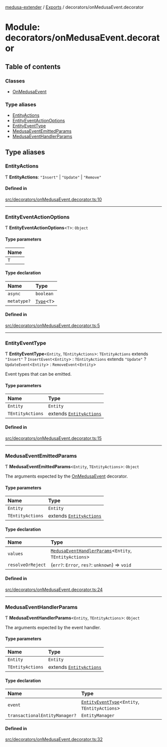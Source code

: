 [medusa-extender](../README.md) / [Exports](../modules.md) / decorators/onMedusaEvent.decorator

# Module: decorators/onMedusaEvent.decorator

## Table of contents

### Classes

- [OnMedusaEvent](../classes/decorators_onMedusaEvent_decorator.OnMedusaEvent.md)

### Type aliases

- [EntityActions](decorators_onMedusaEvent_decorator.md#entityactions)
- [EntityEventActionOptions](decorators_onMedusaEvent_decorator.md#entityeventactionoptions)
- [EntityEventType](decorators_onMedusaEvent_decorator.md#entityeventtype)
- [MedusaEventEmittedParams](decorators_onMedusaEvent_decorator.md#medusaeventemittedparams)
- [MedusaEventHandlerParams](decorators_onMedusaEvent_decorator.md#medusaeventhandlerparams)

## Type aliases

### EntityActions

Ƭ **EntityActions**: ``"Insert"`` \| ``"Update"`` \| ``"Remove"``

#### Defined in

[src/decorators/onMedusaEvent.decorator.ts:10](https://github.com/adrien2p/medusa-extender/blob/a0c2256/src/decorators/onMedusaEvent.decorator.ts#L10)

___

### EntityEventActionOptions

Ƭ **EntityEventActionOptions**<`T`\>: `Object`

#### Type parameters

| Name |
| :------ |
| `T` |

#### Type declaration

| Name | Type |
| :------ | :------ |
| `async` | `boolean` |
| `metatype?` | [`Type`](../interfaces/types.Type.md)<`T`\> |

#### Defined in

[src/decorators/onMedusaEvent.decorator.ts:5](https://github.com/adrien2p/medusa-extender/blob/a0c2256/src/decorators/onMedusaEvent.decorator.ts#L5)

___

### EntityEventType

Ƭ **EntityEventType**<`Entity`, `TEntityActions`\>: `TEntityActions` extends ``"Insert"`` ? `InsertEvent`<`Entity`\> : `TEntityActions` extends ``"Update"`` ? `UpdateEvent`<`Entity`\> : `RemoveEvent`<`Entity`\>

Event types that can be emitted.

#### Type parameters

| Name | Type |
| :------ | :------ |
| `Entity` | `Entity` |
| `TEntityActions` | extends [`EntityActions`](decorators_onMedusaEvent_decorator.md#entityactions) |

#### Defined in

[src/decorators/onMedusaEvent.decorator.ts:15](https://github.com/adrien2p/medusa-extender/blob/a0c2256/src/decorators/onMedusaEvent.decorator.ts#L15)

___

### MedusaEventEmittedParams

Ƭ **MedusaEventEmittedParams**<`Entity`, `TEntityActions`\>: `Object`

The arguments expected by the [OnMedusaEvent](../classes/decorators_onMedusaEvent_decorator.OnMedusaEvent.md) decorator.

#### Type parameters

| Name | Type |
| :------ | :------ |
| `Entity` | `Entity` |
| `TEntityActions` | extends [`EntityActions`](decorators_onMedusaEvent_decorator.md#entityactions) |

#### Type declaration

| Name | Type |
| :------ | :------ |
| `values` | [`MedusaEventHandlerParams`](decorators_onMedusaEvent_decorator.md#medusaeventhandlerparams)<`Entity`, `TEntityActions`\> |
| `resolveOrReject` | (`err?`: `Error`, `res?`: `unknown`) => `void` |

#### Defined in

[src/decorators/onMedusaEvent.decorator.ts:24](https://github.com/adrien2p/medusa-extender/blob/a0c2256/src/decorators/onMedusaEvent.decorator.ts#L24)

___

### MedusaEventHandlerParams

Ƭ **MedusaEventHandlerParams**<`Entity`, `TEntityActions`\>: `Object`

The arguments expected by the event handler.

#### Type parameters

| Name | Type |
| :------ | :------ |
| `Entity` | `Entity` |
| `TEntityActions` | extends [`EntityActions`](decorators_onMedusaEvent_decorator.md#entityactions) |

#### Type declaration

| Name | Type |
| :------ | :------ |
| `event` | [`EntityEventType`](decorators_onMedusaEvent_decorator.md#entityeventtype)<`Entity`, `TEntityActions`\> |
| `transactionalEntityManager?` | `EntityManager` |

#### Defined in

[src/decorators/onMedusaEvent.decorator.ts:32](https://github.com/adrien2p/medusa-extender/blob/a0c2256/src/decorators/onMedusaEvent.decorator.ts#L32)
